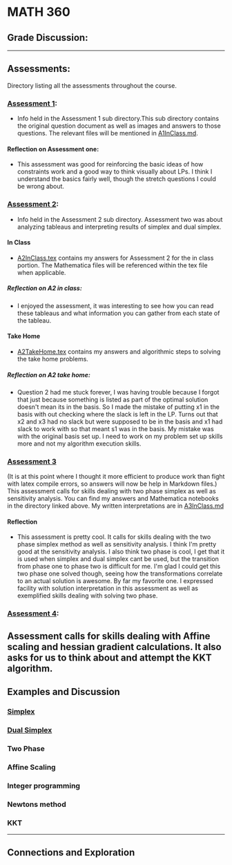 # MATH 360

## Grade Discussion:

---
## Assessments:
Directory listing all the assessments throughout the course.
### [Assessment 1](https://github.com/AllisonBolen/LinearAlgebra/tree/bolen/Assessments/Assessment1):
* Info held in the Assessment 1 sub directory.This sub directory contains the original question document as well as images and answers to those questions. The relevant files will be mentioned in [A1InClass.md](https://github.com/AllisonBolen/LinearAlgebra/blob/bolen/Assessments/Assessment1/A1InClass.md).
#### Reflection on Assessment one:
* This assessment was good for reinforcing the basic ideas of how constraints work and a good way to think visually about LPs. I think I understand the basics fairly well, though the stretch questions I could be wrong about.

### [Assessment 2](https://github.com/AllisonBolen/LinearAlgebra/tree/bolen/Assessments/Assessment2):
* Info held in the Assessment 2 sub directory. Assessment two was about analyzing tableaus and interpreting results of simplex and dual simplex.
#### In Class
* [A2InClass.tex](https://github.com/AllisonBolen/LinearAlgebra/blob/bolen/Assesments/Assesment2/A2InClass.tex) contains my answers for Assessment 2 for the in class portion. The Mathematica files will be referenced within the tex file when applicable.
##### Reflection on A2 in class:
* I enjoyed the assessment, it was interesting to see how you can read these tableaus and what information you can gather from each state of the tableau.
#### Take Home
* [A2TakeHome.tex](https://github.com/AllisonBolen/LinearAlgebra/blob/bolen/Assesments/Assesment2/A2TakeHome.nb) contains my answers and algorithmic steps to solving the take home problems.
##### Reflection on A2 take home:
* Question 2 had me stuck forever, I was having trouble because I forgot that just because something is listed as part of the optimal solution doesn't mean its in the basis. So I made the mistake of putting x1 in the basis with out checking where the slack is left in the LP. Turns out that x2 and x3 had no slack but were supposed to be in the basis and x1 had slack to work with so that meant s1 was in the basis. My mistake was with the original basis set up. I need to work on my problem set up skills more and not my algorithm execution skills.

### [Assessment 3](https://github.com/AllisonBolen/LinearAlgebra/tree/bolen/Assessments/Assessment3)
(It is at this point where I thought it more efficient to produce work than fight with latex compile errors, so answers will now be help in Markdown files.)
This assessment calls for skills dealing with two phase simplex as well as sensitivity analysis.
You can find my answers and Mathematica notebooks in the directory linked above. My written interpretations are in [A3InClass.md](https://github.com/AllisonBolen/LinearAlgebra/blob/bolen/Assessments/Assessment3/A3InClass.md)
#### Reflection
* This assessment is pretty cool. It calls for skills dealing with the two phase simplex method as well as sensitivity analysis. I think I'm pretty good at the sensitivity analysis. I also think two phase is cool, I get that it is used when simplex and dual simplex cant be used, but the transition from phase one to phase two is difficult for me. I'm glad I could get this two phase one solved though, seeing how the transformations correlate to an actual solution is awesome. By far my favorite one. I expressed facility with solution interpretation in this assessment as well as exemplified skills dealing with solving two phase.

### [Assessment 4](https://github.com/AllisonBolen/LinearAlgebra/tree/bolen/Assessments/Assessment4):
Assessment calls for skills dealing with Affine scaling and hessian gradient calculations. It also asks for us to think about and attempt the KKT algorithm.
---
## Examples and Discussion
### [Simplex](https://github.com/AllisonBolen/LinearAlgebra/tree/bolen/simplex)
### [Dual Simplex](https://github.com/AllisonBolen/LinearAlgebra/tree/bolen/dual)
### Two Phase
### Affine Scaling
### Integer programming
### Newtons method
### KKT
---
## Connections and Exploration
